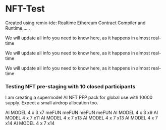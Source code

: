 # NFT-Test

Created using remix-ide: Realtime Ethereum Contract Compiler and Runtime......

We will update all info you need to know here, as it happens in almost real-time

We will update all info you need to know here, as it happens in almost real-time

We will update all info you need to know here, as it happens in almost real-time

### Testing NFT pre-staging with 10 closed participants 

I am creating a supermodel AI NFT PFP pack for global use with 10000 supply. Expect a small airdrop allocation too. 

AI MODEL 4 x 3 x7 
meFUN meFUN meFUN meFUN
AI MODEL 4 x 3 x9
AI MODEL 4 x 7 x11
AI MODEL 4 x 7 x13
AI MODEL 4 x 7 x13
AI MODEL 4 x 7 x14
AI MODEL 4 x 7 x14

